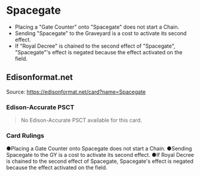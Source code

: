 # Spacegate

*   Placing a "Gate Counter" onto "Spacegate" does not start a Chain.
*   Sending "Spacegate" to the Graveyard is a cost to activate its second effect.
*   If "Royal Decree" is chained to the second effect of "Spacegate", "Spacegate"'s effect is negated because the effect activated on the field.

## Edisonformat.net

Source: https://edisonformat.net/card?name=Spacegate

### Edison-Accurate PSCT

> No Edison-Accurate PSCT available for this card.

### Card Rulings

●Placing a Gate Counter onto Spacegate does not start a Chain.
●Sending Spacegate to the GY is a cost to activate its second effect.
●If Royal Decree is chained to the second effect of Spacegate, Spacegate's effect is negated because the effect activated on the field.
            